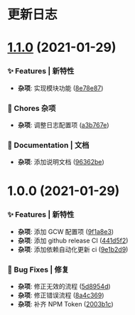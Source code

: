 # 更新日志

# [1.1.0](https://github.com/arvinxx/gitmoji-commit-workflow-template/compare/v1.0.0...v1.1.0) (2021-01-29)


### ✨ Features | 新特性

* **杂项**: 实现模块功能 ([8e78e87](https://github.com/arvinxx/gitmoji-commit-workflow-template/commit/8e78e87))


### 🎫 Chores 杂项

* **杂项**: 调整日志配置项 ([a3b767e](https://github.com/arvinxx/gitmoji-commit-workflow-template/commit/a3b767e))


### 📝 Documentation | 文档

* **杂项**: 添加说明文档 ([96362be](https://github.com/arvinxx/gitmoji-commit-workflow-template/commit/96362be))

# 1.0.0 (2021-01-29)


### ✨ Features | 新特性

* **杂项**: 添加 GCW 配置项 ([9f1a8e3](https://github.com/arvinxx/gitmoji-commit-workflow-template/commit/9f1a8e3))
* **杂项**: 添加 github release CI ([441d5f2](https://github.com/arvinxx/gitmoji-commit-workflow-template/commit/441d5f2))
* **杂项**: 添加依赖自动化更新 ci ([9e1b2d9](https://github.com/arvinxx/gitmoji-commit-workflow-template/commit/9e1b2d9))


### 🐛 Bug Fixes | 修复

* **杂项**: 修正无效的流程 ([5d8954d](https://github.com/arvinxx/gitmoji-commit-workflow-template/commit/5d8954d))
* **杂项**: 修正错误流程 ([8a4c369](https://github.com/arvinxx/gitmoji-commit-workflow-template/commit/8a4c369))
* **杂项**: 补齐 NPM Token ([2003b1c](https://github.com/arvinxx/gitmoji-commit-workflow-template/commit/2003b1c))
